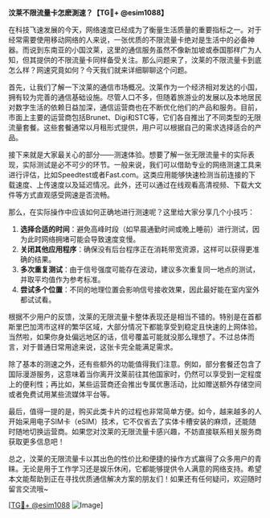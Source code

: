 **汶莱不限流量卡怎麽測速？【TG💪+ @esim1088】**

在科技飞速发展的今天，网络速度已经成为了衡量生活质量的重要指标之一。对于经常需要使用移动网络的人来说，一张优质的不限流量卡绝对是生活中的必备神器。而说到东南亚的小国汶莱，这里的通信服务虽然不像新加坡或泰国那样广为人知，但其提供的不限流量卡同样备受关注。那么问题来了，汶莱的不限流量卡到底怎么样？网速究竟如何？今天我们就来详细聊聊这个问题。

首先，让我们了解一下汶莱的通信市场概况。汶莱作为一个经济相对发达的小国，拥有较为完善的通信基础设施。尽管人口不多，但随着旅游业的发展以及本地居民对数字生活的依赖日益加深，通信运营商也在不断优化他们的产品和服务。目前，市面上主要的运营商包括Brunet、Digi和STC等，它们各自推出了不同类型的无限流量套餐。这些套餐通常以月租形式提供，用户可以根据自己的需求选择适合的产品。

接下来就是大家最关心的部分——测速体验。想要了解一张无限流量卡的实际表现，实际测试是必不可少的环节。一般来说，我们可以借助专业的网络测速工具来进行评估，比如Speedtest或者Fast.com。这类应用能够快速检测当前连接的下载速度、上传速度以及延迟情况。此外，还可以通过在线观看高清视频、下载大文件等方式直观感受网速是否流畅。

那么，在实际操作中应该如何正确地进行测速呢？这里给大家分享几个小技巧：

1. **选择合适的时间**：避免高峰时段（如早晨通勤时间或晚上睡前）进行测试，因为此时网络拥堵可能会导致速度变慢。
2. **关闭其他应用程序**：确保没有后台程序正在消耗带宽资源，这样可以获得更准确的结果。
3. **多次重复测试**：由于信号强度可能存在波动，建议多次重复同一地点的测试，并取平均值作为参考标准。
4. **尝试多个位置**：不同的地理位置会影响信号接收效果，因此最好能在室内室外都试试看。

根据不少用户的反馈，汶莱的无限流量卡整体表现还是相当不错的。特别是在首都斯里巴加湾市这样的繁华区域，大部分情况下都能享受到稳定且快速的上网体验。当然啦，如果你身处偏远地区的话，信号覆盖可能就没那么理想了。不过总体而言，对于普通日常用途来说，这张卡完全能满足需求。

除了基本的测速之外，还有些额外的功能值得我们注意。例如，部分套餐还包含了国际漫游服务，这意味着当你离开汶莱前往其他国家时，仍然可以享受到一定程度上的便利性；再比如，某些运营商还会推出专属优惠活动，比如赠送额外存储空间或者免费试用某些流媒体平台等。

最后，值得一提的是，购买此类卡片的过程也非常简单方便。如今，越来越多的人开始采用电子SIM卡（eSIM）技术，它不仅省去了实体卡槽安装的麻烦，还能随时随地切换运营商。如果您对汶莱的无限流量卡感兴趣，不妨直接联系相关服务商获取更多信息吧！

总之，汶莱的无限流量卡以其出色的性价比和便捷的操作方式赢得了众多用户的青睐。无论是用于工作学习还是娱乐休闲，它都能够提供令人满意的网络支持。希望本文能帮助到正在寻找优质通信解决方案的朋友们！如果还有任何疑问，欢迎随时留言交流哦~

[[TG💪+ @esim1088](https://t.me/s/esim1088) ![Image](https://i.postimg.cc/4NQfJmqS/Snipaste-2025-05-13-00-14-12.png)]